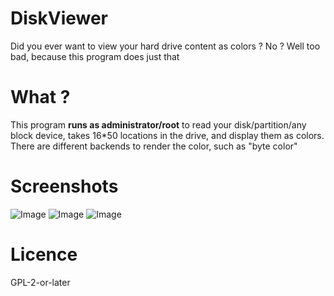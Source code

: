 # DiskViewer

Did you ever want to view your hard drive content as colors ? No ? Well too bad, because this program does just that

# What ?
This program **runs as administrator/root** to read your disk/partition/any block device, takes 16*50 locations in the drive, and display them as colors. There are different backends to render the color, such as "byte color"

# Screenshots
![Image](https://user-images.githubusercontent.com/42669835/222838098-abc9c85c-d6b0-4db7-af01-6ebb3a189fad.png)
![Image](https://user-images.githubusercontent.com/42669835/222838093-0b3c47d1-21be-4dff-be21-80d43dd7254f.png)
![Image](https://user-images.githubusercontent.com/42669835/222838096-195ac4e1-3d7f-466c-9fd0-96d8ed3598bb.png)


# Licence
GPL-2-or-later
